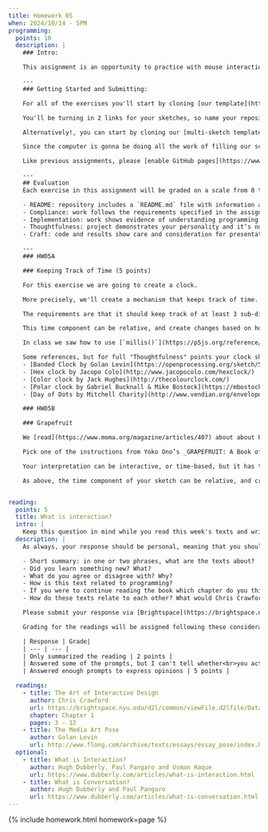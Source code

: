 ```yaml
---
title: Homework 05
when: 2024/10/14 - 5PM
programming:
  points: 10
  description: |
    ### Intro:

    This assignment is an opportunity to practice with mouse interactions and time-based designs.

    ---
    ### Getting Started and Submitting:

    For all of the exercises you'll start by cloning [our template](https://github.com/DM-GY-6063-2024F-B/p5js-template) and setting up our GitHub app to pull (download) our repo and then push (upload) the results.

    You'll be turning in 2 links for your sketches, so name your repositories `HW05A` and `HW05B`.

    Alternatively!, you can start by cloning our [multi-sketch template](https://github.com/DM-GY-6063-2024F-B/p5js-multi-sketch-template) into a single repository called `HW05`.

    Since the computer is gonna be doing all the work of filling our screen, please use: `createCanvas(windowWidth, windowHeight)`.

    Like previous assignments, please [enable GitHub pages](https://www.youtube.com/watch?v=DqjPr7auwdY) on your GitHub repos and use [Brightspace](https://brightspace.nyu.edu/d2l/home/407563) to submit GitHub links to all of your HW05 repositories.

    ---
    ## Evaluation
    Each exercise in this assignment will be graded on a scale from 0 to 5, taking the following criteria into account:

    - README: repository includes a `README.md` file with information about the design process.
    - Compliance: work follows the requirements specified in the assignment description.
    - Implementation: work shows evidence of understanding programming concepts and you are fully using them to express your ideas.
    - Thoughtfulness: project demonstrates your personality and it’s not a straightforward re-implementation of someone else’s idea.
    - Craft: code and results show care and consideration for presentation and professionalism, and work doesn’t look like it was rushed.

    ---
    ### HW05A

    ### Keeping Track of Time (5 points)

    For this exercise we are going to create a clock.

    More precisely, we'll create a mechanism that keeps track of time. It can be a standard hour/minute/second analog clock, or a more abstract interpretation of a clock. It can keep track of time in 24-hour intervals, or a longer period of time, like a year/month/week clock (calendar).

    The requirements are that it should keep track of at least 3 sub-divisions of time. If we implement a 24-hour clock it should have minutes and seconds (or some other sub-divisions of the 24-hour period). If we implement a year-long clock (calendar), it should have some sub-divisions like months and days, or seasons and weeks. We can implement a [80,000-hour](https://80000hours.org/) clock, or a [10,000-year](https://longnow.org/clock/) clock as long as we have at least 3 sub-divisions. For full credit, specify what you chose to implement in the `README.md` file.

    This time component can be relative, and create changes based on how long the sketch has been running, or absolute, where the sketch behaves differently at different moments in the day/month/year/decade.

    In class we saw how to use [`millis()`](https://p5js.org/reference/p5/millis/) to create time-based changes, but there are [other functions](https://p5js.org/reference/#Time%20&%20Date) in p5.js for working with time.

    Some references, but for full "Thoughtfulness" points your clock should be different from these:
    - [Banded Clock by Golan Levin](https://openprocessing.org/sketch/503941/)
    - [Hex clock by Jacopo Colo](http://www.jacopocolo.com/hexclock/)
    - [Color clock by Jack Hughes](http://thecolourclock.com/)
    - [Polar clock by Gabriel Bucknall & Mike Bostock](https://mbostock.github.io/protovis/ex/clock.html)
    - [Day of Dots by Mitchell Charity](http://www.vendian.org/envelope/dir2/day_of_dots/)

    ### HW05B

    ### Grapefruit

    We [read](https://www.moma.org/magazine/articles/407) about about Fluxus, scores and Yoko Ono last week.

    Pick one of the instructions from Yoko Ono’s _GRAPEFRUIT: A Book of Instructions and Drawings_ to recreate with code. Feel free to interpret and reinterpret the instructions. Don’t be limited by their literal meaning: fish doesn't have to mean a fish.

    Your interpretation can be interactive, or time-based, but it has to change either with mouse input, or as time passes.

    As above, the time component of your sketch can be relative, and create changes based on how long the sketch has been running, or absolute, where the sketch behaves differently at different moments in the day/month/year/decade. Depending on the painting you choose, and how its interpreted, both kinds of changes can be used to create very different effects in your drawing.


reading:
  points: 5
  title: What is interaction?
  intro: |
    Keep this question in mind while you read this week's texts and write your 200-word response to:
  description: |
    As always, your response should be personal, meaning that you should be expressing your views and opinions about the text and not just summarizing it. You can use the following rubric to guide your response:

    - Short summary: in one or two phrases, what are the texts about?
    - Did you learn something new? What?
    - What do you agree or disagree with? Why?
    - How is this text related to programming?
    - If you were to continue reading the book which chapter do you think would resonate the strongest with you?
    - How do these texts relate to each other? What would Chris Crawford say about "The Media Art Pose"?

    Please submit your response via [Brightspace](https://brightspace.nyu.edu/d2l/home/407563).

    Grading for the readings will be assigned following these considerations:

    | Response | Grade|
    | --- | --- |
    | Only summarized the reading | 2 points |
    | Answered some of the prompts, but I can't tell whether<br>you actually read the text, or what you thought | 3 points |
    | Answered enough prompts to express opinions | 5 points |

  readings:
    - title: The Art of Interactive Design
      author: Chris Crawford
      url: https://brightspace.nyu.edu/d2l/common/viewFile.d2lfile/Database/MjY1OTI2MTY/crawford_art-interactive-design.pdf?ou=407563
      chapter: Chapter 1
      pages: 3 - 12
    - title: The Media Art Pose
      author: Golan Levin
      url: http://www.flong.com/archive/texts/essays/essay_pose/index.html
  optional:
    - title: What is Interaction?
      author: Hugh Dubberly, Paul Pangaro and Usman Haque
      url: https://www.dubberly.com/articles/what-is-interaction.html
    - title: What is Conversation?
      author: Hugh Dubberly and Paul Pangaro
      url: https://www.dubberly.com/articles/what-is-conversation.html
---
```

{% include homework.html homework=page %}
